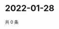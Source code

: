 # 2022-01-28

共 0 条

<!-- BEGIN WEIBO -->
<!-- 最后更新时间 Fri Jan 28 2022 23:16:26 GMT+0800 (China Standard Time) -->

<!-- END WEIBO -->
